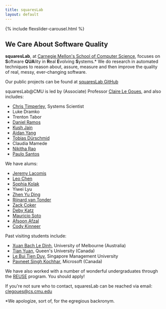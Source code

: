 ```yaml
---
title: squaresLab
layout: default
---
```

{% include flexslider-carousel.html %}

## We Care About Software Quality

**squaresLab**, at [Carnegie Mellon's School of Computer
Science](https://www.cs.cmu.edu/), focuses on **S**oftware **QUA**lity in
**R**eal **E**volving **S**ystems.* We do research in automated techniques to
reason about, assure, measure and then improve the quality of real, messy,
ever-changing software.

Our public projects can be found at [squaresLab
GitHub](https://github.com/squaresLab)

squaresLab@CMU is led by (Associate) Professor [Claire Le
Goues](https://www.clairelegoues.com), and also includes:

*   [Chris Timperley](https://www.christimperley.co.uk), Systems Scientist
*   Luke Dramko
*   Trenton Tabor
*   [Daniel Ramos](https://sat.inesc-id.pt/~drr/)
*   [Kush Jain](http://www.kushjain.com)
*   [Aidan Yang](https://aidanby.github.io/)
*   [Tobias Dürschmid](https://tobiasduerschmid.github.io/)
*   Claudia Mamede
*   [Nikitha Rao](https://raonikitha.github.io/)
*   [Paulo Santos](https://pcanelas.com/about/)

We have alums:
*   [Jeremy Lacomis](https://www.cs.cmu.edu/~jlacomis/)
*   [Leo Chen](https://poosomooso.github.io/)
*   [Sophia Kolak](https://sophiakolak.github.io/)
*   Yiwei Lyu
*   [Zhen Yu Ding](https://zhenyuding.com)
*   [Rijnard van Tonder](https://rijnard.com/)
*   [Zack Coker](https://zackc.github.io)
*   [Deby Katz](https://www.cs.cmu.edu/~dskatz/)
*   [Mauricio Soto](https://www.cs.cmu.edu/~msotogon/)
*   [Afsoon Afzal](https://www.cs.cmu.edu/~afsoona)
*   [Cody Kinneer](https://kinneerc.github.io)

Past visiting students include:
* [Xuan Bach Le Dinh](https://xuanbachle.github.io/), University of Melbourne (Australia)
* [Tian Yuan](https://sophiaytian.com/), Queen's University (Canada)
* [Le Bui Tien Duy](https://sites.google.com/site/lebuitienduy), Singapore
  Management University
* [Pavneet Singh Kochhar](https://kochharps.wixsite.com/pavneet), Microsoft (Canada) 

We have also worked with a number of wonderful undergraduates through the [REUSE](https://reuse.cs.cmu.edu) program.  You should apply!

If you're not sure who to contact, squaresLab can be reached via email: clegoues@cs.cmu.edu


*We apologize, sort of, for the egregious backronym.

